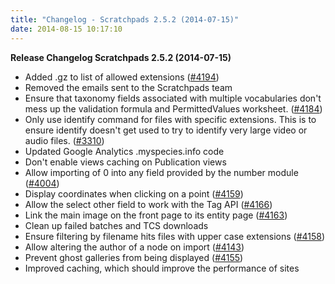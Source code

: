 ```yaml
---
title: "Changelog - Scratchpads 2.5.2 (2014-07-15)"
date: 2014-08-15 10:17:10
---
```


<strong>Release Changelog
Scratchpads 2.5.2 (2014-07-15)</strong>

- Added .gz to list of allowed extensions (<a href=http://support.scratchpads.eu/issues/4194>#4194</a>)
- Removed the emails sent to the Scratchpads team
- Ensure that taxonomy fields associated with multiple vocabularies don't mess up the validation formula and PermittedValues worksheet. (<a href=http://support.scratchpads.eu/issues/4184>#4184</a>)
- Only use identify command for files with specific extensions.  This is to ensure identify doesn't get used to try to identify very large video or audio files. (<a href=http://support.scratchpads.eu/issues/3310>#3310</a>)
- Updated Google Analytics .myspecies.info code
- Don't enable views caching on Publication views
- Allow importing of 0 into any field provided by the number module (<a href=http://support.scratchpads.eu/issues/4004>#4004</a>)
- Display coordinates when clicking on a point (<a href=http://support.scratchpads.eu/issues/4159>#4159</a>)
- Allow the select other field to work with the Tag API (<a href=http://support.scratchpads.eu/issues/4166>#4166</a>)
- Link the main image on the front page to its entity page (<a href=http://support.scratchpads.eu/issues/4163>#4163</a>)
- Clean up failed batches and TCS downloads
- Ensure filtering by filename hits files with upper case extensions (<a href=http://support.scratchpads.eu/issues/4158>#4158</a>)
- Allow altering the author of a node on import (<a href=http://support.scratchpads.eu/issues/4143>#4143</a>)
- Prevent ghost galleries from being displayed (<a href=http://support.scratchpads.eu/issues/4155>#4155</a>)
- Improved caching, which should improve the performance of sites
